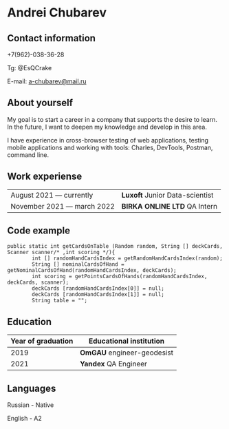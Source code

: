 # Andrei Chubarev
## Contact information
+7(962)-038-36-28

Tg: @EsQCrake

E-mail: a-chubarev@mail.ru

## About yourself
My goal is to start a career in a company that supports the desire to learn. In the future, I want to deepen my knowledge and develop in this area.

I have experience in cross-browser testing of web applications, testing mobile applications and working with tools: Charles, DevTools, Postman, command line.

## Work experiense
|           |   |
|-----------|----------|
|August 2021 — currently|**Luxoft** Junior Data-scientist|
|November 2021 — march 2022|**BIRKA ONLINE LTD** QA Intern|

## Code example
```
public static int getCardsOnTable (Random random, String [] deckCards, Scanner scanner/* ,int scoring */){
        int [] randomHandCardsIndex = getRandomHandCardsIndex(random);
        String [] nominalCardsOfHand = getNominalCardsOfHand(randomHandCardsIndex, deckCards);
        int scoring = getPointsCardsOfHands(randomHandCardsIndex, deckCards, scanner);
        deckCards [randomHandCardsIndex[0]] = null;
        deckCards [randomHandCardsIndex[1]] = null;
        String table = "";
```

## Education

| Year of graduation | Educational institution      |
|--------------------|------------------------------|
| 2019               | **OmGAU** engineer-geodesist |
| 2021               | **Yandex** QA Engineer       |

## Languages
Russian - Native

English - A2